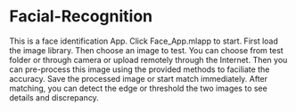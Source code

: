 # Facial-Recognition
This is a face identification App. Click Face_App.mlapp to start. 
First load the image library. 
Then choose an image to test. You can choose from test folder or through camera or upload remotely through the Internet.
Then you can pre-process this image using the provided methods to faciliate the accuracy.
Save the processed image or start match immediately.
After matching, you can detect the edge or threshold the two images to see details and discrepancy.
